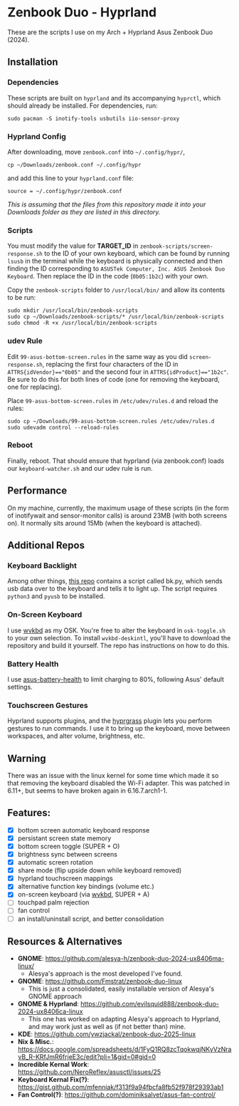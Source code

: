 # Zenbook Duo - Hyprland
These are the scripts I use on my Arch + Hyprland Asus Zenbook Duo (2024).


## Installation
### Dependencies
These scripts are built on `hyprland` and its accompanying `hyprctl`, which should already be installed. For dependencies, run:
```
sudo pacman -S inotify-tools usbutils iio-sensor-proxy
```


### Hyprland Config
After downloading, move `zenbook.conf` into `~/.config/hypr/`, 
```
cp ~/Downloads/zenbook.conf ~/.config/hypr
```
and add this line to your `hyprland.conf` file: 
```
source = ~/.config/hypr/zenbook.conf
```
_This is assuming that the files from this repository made it into your Downloads folder as they are listed in this directory._


### Scripts
You must modify the value for **TARGET_ID** in `zenbook-scripts/screen-response.sh` to the ID of your own keyboard, which can be found by running `lsusb` in the terminal
while the keyboard is physically connected and then finding the ID corresponding to `ASUSTek Computer, Inc. ASUS Zenbook Duo Keyboard`. Then replace the ID in the code (`0b05:1b2c`) with your own.

Copy the `zenbook-scripts` folder to `/usr/local/bin/` and allow its contents to be run:
```
sudo mkdir /usr/local/bin/zenbook-scripts
sudo cp ~/Downloads/zenbook-scripts/* /usr/local/bin/zenbook-scripts
sudo chmod -R +x /usr/local/bin/zenbook-scripts
```


### udev Rule
Edit `99-asus-bottom-screen.rules` in the same way as you did `screen-response.sh`, replacing the first four characters of the ID in `ATTRS{idVendor}=="0b05"` and the second four in `ATTRS{idProduct}=="1b2c"`.
Be sure to do this for both lines of code (one for removing the keyboard, one for replacing).

Place `99-asus-bottom-screen.rules` in `/etc/udev/rules.d` and reload the rules:
```
sudo cp ~/Downloads/99-asus-bottom-screen.rules /etc/udev/rules.d
sudo udevadm control --reload-rules
```

### Reboot
Finally, reboot. That should ensure that hyprland (via zenbook.conf) loads our `keyboard-watcher.sh` and our udev rule is run.


## Performance
On my machine, currently, the maximum usage of these scripts (in the form of inotifywait and sensor-monitor calls) is around 23MB (with both screens on). It normally sits around 15Mb (when the keyboard is attached). 

## Additional Repos
### Keyboard Backlight
Among other things, [this repo](https://github.com/alesya-h/zenbook-duo-2024-ux8406ma-linux/) contains a script called bk.py, which sends usb data over to the keyboard and tells it to light up. The script requires `python3` and `pyusb` to be installed.

### On-Screen Keyboard
I use [wvkbd](https://github.com/jjsullivan5196/wvkbd) as my OSK. You're free to alter the keyboard in `osk-toggle.sh` to your own selection. To install `wvkbd-deskintl`, you'll have to download the repository and build it yourself. The repo has instructions on how to do this.

### Battery Health
I use [asus-battery-health](https://github.com/sakibulalikhan/asus-battery-health) to limit charging to 80%, following Asus' default settings.

### Touchscreen Gestures
Hyprland supports plugins, and the [hyprgrass](https://github.com/horriblename/hyprgrass) plugin lets you perform gestures to run commands. I use it to bring up the keyboard, move between workspaces, and alter volume, brightness, etc.

## Warning
There was an issue with the linux kernel for some time which made it so that removing the keyboard disabled the Wi-Fi adapter. This was patched in 6.11+, but seems to have broken again in 6.16.7.arch1-1.



## Features:
- [X] bottom screen automatic keyboard response
- [X] persistant screen state memory
- [X] bottom screen toggle (SUPER + O)
- [X] brightness sync between screens
- [X] automatic screen rotation
- [x] share mode (flip upside down while keyboard removed)
- [X] hyprland touchscreen mappings
- [X] alternative function key bindings (volume etc.)
- [X] on-screen keyboard (via [wvkbd](https://github.com/jjsullivan5196/wvkbd), SUPER + A)
- [ ] touchpad palm rejection
- [ ] fan control
- [ ] an install/uninstall script, and better consolidation

## 


## Resources & Alternatives
- **GNOME**: https://github.com/alesya-h/zenbook-duo-2024-ux8406ma-linux/
    - Alesya's approach is the most developed I've found.
- **GNOME**: https://github.com/Fmstrat/zenbook-duo-linux
    - This is just a consolidated, easily installable version of Alesya's GNOME approach
- **GNOME & Hyprland**: https://github.com/evilsquid888/zenbook-duo-2024-ux8406ca-linux
    - This one has worked on adapting Alesya's approach to Hyprland, and may work just as well as (if not better than) mine.
- **KDE**: https://github.com/ywzjackal/zenbook-duo-2025-linux
- **Nix & Misc.**: https://docs.google.com/spreadsheets/d/1FyQ1RQ8zcTqokwqjNKyVzNravB_R-KRfJmR6frjeE3c/edit?pli=1&gid=0#gid=0
- **Incredible Kernal Work**: https://github.com/NeroReflex/asusctl/issues/25
- **Keyboard Kernal Fix(?)**: https://gist.github.com/mfenniak/f313f9a94fbcfa8fb52f978f29393ab1
- **Fan Control(?)**: https://github.com/dominiksalvet/asus-fan-control/
  

